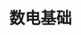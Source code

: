 <!--
 * @Author: shysgsg 1054733568@qq.com
 * @Date: 2025-02-28 14:48:48
 * @LastEditors: shysgsg 1054733568@qq.com
 * @LastEditTime: 2025-02-28 14:49:27
 * @FilePath: \IC修真院\IC前端\数电基础.md
 * @Description: 这是默认设置,请设置`customMade`, 打开koroFileHeader查看配置 进行设置: https://github.com/OBKoro1/koro1FileHeader/wiki/%E9%85%8D%E7%BD%AE
-->
# 数电基础

##
